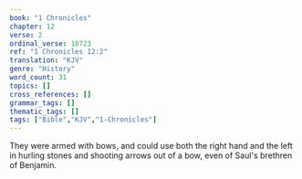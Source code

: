 ```yaml
---
book: "1 Chronicles"
chapter: 12
verse: 2
ordinal_verse: 10723
ref: "1 Chronicles 12:2"
translation: "KJV"
genre: "History"
word_count: 31
topics: []
cross_references: []
grammar_tags: []
thematic_tags: []
tags: ["Bible","KJV","1-Chronicles"]
---
```

They were armed with bows, and could use both the right hand and the left in hurling stones and shooting arrows out of a bow, even of Saul's brethren of Benjamin.
